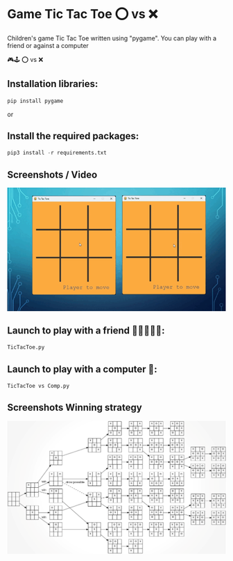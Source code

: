 
# Game Tic Tac Toe   ⭕  vs  ❌

Children's game Tic Tac Toe  written using "pygame". 
You can play with a friend or against a computer

🎮🕹         ⭕  vs  ❌


## Installation libraries:

```python
pip install pygame
```
or
## Install the required packages:

```python
pip3 install -r requirements.txt
```

## Screenshots / Video

![App Screenshot](screenshot/pic1.gif)

## Launch to play with a friend 🧑🏼‍🤝‍🧑🏻:

```python
TicTacToe.py
```
## Launch to play with a computer 🤖:

```python
TicTacToe vs Comp.py
```

## Screenshots Winning strategy

![App Screenshot](img/algoritm.png)
